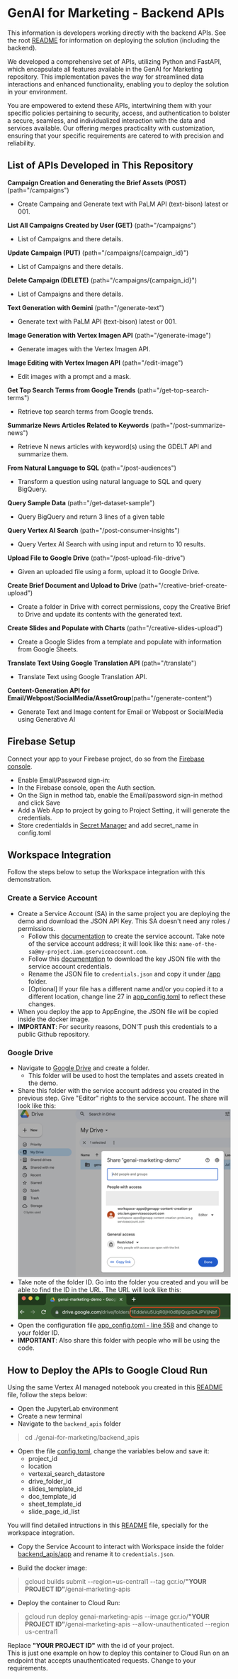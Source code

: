 # GenAI for Marketing - Backend APIs

This information is developers working directly with the backend APIs. See the root [README](../README.md) for information on deploying the solution (including the backend).

We developed a comprehensive set of APIs, utilizing Python and FastAPI, which encapsulate all features available in the GenAI for Marketing repository. This implementation paves the way for streamlined data interactions and enhanced functionality, enabling you to deploy the solution in your environment.

You are empowered to extend these APIs, intertwining them with your specific policies pertaining to security, access, and authentication to bolster a secure, seamless, and individualized interaction with the data and services available. Our offering merges practicality with customization, ensuring that your specific requirements are catered to with precision and reliability.

## List of APIs Developed in This Repository

**Campaign Creation and Generating the Brief Assets (POST)** (path="/campaigns")
 - Create Campaing and Generate text with PaLM API (text-bison) latest or 001.

**List All Campaigns Created by User (GET)** (path="/campaigns")
 - List of Campaigns and there details.

**Update Campaign  (PUT)** (path="/campaigns/{campaign_id}")
 - List of Campaigns and there details.

**Delete Campaign (DELETE)** (path="/campaigns/{campaign_id}")
 - List of Campaigns and there details.

**Text Generation with Gemini** (path="/generate-text")
 - Generate text with PaLM API (text-bison) latest or 001.

**Image Generation with Vertex Imagen API** (path="/generate-image")
 - Generate images with the Vertex Imagen API.

**Image Editing with Vertex Imagen API** (path="/edit-image")
 - Edit images with a prompt and a mask.

**Get Top Search Terms from Google Trends** (path="/get-top-search-terms")
 - Retrieve top search terms from Google trends.

**Summarize News Articles Related to Keywords** (path="/post-summarize-news")
 - Retrieve N news articles with keyword(s) using the GDELT API and summarize them.

**From Natural Language to SQL** (path="/post-audiences")
 - Transform a question using natural language to SQL and query BigQuery.

**Query Sample Data** (path="/get-dataset-sample")
 - Query BigQuery and return 3 lines of a given table

**Query Vertex AI Search** (path="/post-consumer-insights")
 - Query Vertex AI Search with using input and return to 10 results.

**Upload File to Google Drive** (path="/post-upload-file-drive")
 - Given an uploaded file using a form, upload it to Google Drive.

**Create Brief Document and Upload to Drive** (path="/creative-brief-create-upload")
 - Create a folder in Drive with correct permissions, copy the Creative Brief to Drive and update its contents with the generated text.

**Create Slides and Populate with Charts** (path="/creative-slides-upload")
 - Create a Google Slides from a template and populate with information from Google Sheets.

**Translate Text Using Google Translation API** (path="/translate")
 - Translate Text using Google Translation API.

**Content-Generation API for Email/Webpost/SocialMedia/AssetGroup**(path="/generate-content")
 - Generate Text and Image content for Email or Webpost or SocialMedia using Generative AI

## Firebase Setup
Connect your app to your Firebase project, do so from the [Firebase console](https://console.firebase.google.com/).
 - Enable Email/Password sign-in:
 - In the Firebase console, open the Auth section.
 - On the Sign in method tab, enable the Email/password sign-in method and click Save
 - Add a Web App to project by going to Project Setting, it will generate the credentials.
 - Store credentialds in [Secret Manager](https://cloud.google.com/secret-manager/docs/create-secret-quickstart) and add secret_name in config.toml

## Workspace Integration

Follow the steps below to setup the Workspace integration with this demonstration.

### Create a Service Account
- Create a Service Account (SA) in the same project you are deploying the demo and download the JSON API Key. This SA doesn't need any roles / permissions.  
  - Follow this [documentation](https://cloud.google.com/iam/docs/service-accounts-create) to create the service account. Take note of the service account address; it will look like this: `name-of-the-sa@my-project.iam.gserviceaccount.com`.
  - Follow this [documentation](https://cloud.google.com/iam/docs/keys-create-delete#creating) to download the key JSON file with the service account credentials.  
  - Rename the JSON file to `credentials.json` and copy it under [/app](/app) folder.
  - [Optional] If your file has a different name and/or you copied it to a different location, change line 27 in [app_config.toml](/app/app_config.toml) to reflect these changes.
 - When you deploy the app to AppEngine, the JSON file will be copied inside the docker image.
 - **IMPORTANT**: For security reasons, DON'T push this credentials to a public Github repository.

### Google Drive
 - Navigate to [Google Drive](https://drive.google.com/) and create a folder.  
   - This folder will be used to host the templates and assets created in the demo.
 - Share this folder with the service account address you created in the previous step. Give "Editor" rights to the service account. The share will look like this:
![Share Drive](/app/images/workspace-drive.png "Share Drive")
 - Take note of the folder ID. Go into the folder you created and you will be able to find the ID in the URL. The URL will look like this:
 ![Drive ID](/app/images/workspace-drive0.png)
 - Open the configuration file [app_config.toml - line 558](/app/app_config.toml) and change to your folder ID.
 - **IMPORTANT**: Also share this folder with people who will be using the code.

## How to Deploy the APIs to Google Cloud Run

Using the same Vertex AI managed notebook you created in this [README](../README.md) file, follow the steps below:
 - Open the JupyterLab environment
 - Create a new terminal
 - Navigate to the `backend_apis` folder

> cd ./genai-for-marketing/backend_apis 

 - Open the file [config.toml](./app/config.toml), change the variables below and save it:
   - project_id
   - location
   - vertexai_search_datastore
   - drive_folder_id
   - slides_template_id
   - doc_template_id
   - sheet_template_id
   - slide_page_id_list

You will find detailed intructions in this [README](../README.md) file, specially for the workspace integration.  

 - Copy the Service Account to interact with Workspace inside the folder [backend_apis/app](./app/) and rename it to `credentials.json`.

 - Build the docker image:

> gcloud builds submit --region=us-central1 --tag gcr.io/**"YOUR PROJECT ID"**/genai-marketing-apis  

 - Deploy the container to Cloud Run:

> gcloud run deploy genai-marketing-apis --image gcr.io/**"YOUR PROJECT ID"**/genai-marketing-apis --allow-unauthenticated --region us-central1  

Replace **"YOUR PROJECT ID"** with the id of your project.   
This is just one example on how to deploy this container to Cloud Run on an endpoint that accepts unauthenticated requests. Change to your requirements.  
